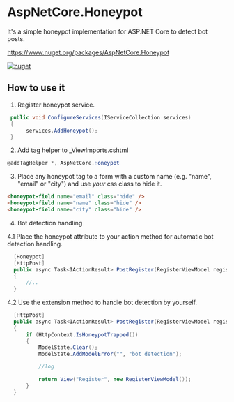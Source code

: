 # AspNetCore.Honeypot

It's a simple honeypot implementation for ASP.NET Core to detect bot posts.

https://www.nuget.org/packages/AspNetCore.Honeypot  
  
[![nuget](https://img.shields.io/nuget/v/AspNetCore.Honeypot.svg)](https://www.nuget.org/packages/AspNetCore.Honeypot)
  
## How to use it ##

1. Register honeypot service.

```cs
 public void ConfigureServices(IServiceCollection services)
 {
      services.AddHoneypot();
 }
```

2. Add tag helper to _ViewImports.cshtml

```cs
@addTagHelper *, AspNetCore.Honeypot
```

3. Place any honeypot tag to a form with a custom name (e.g. "name", "email" or "city") and use *your* css class to hide it.

```html
<honeypot-field name="email" class="hide" />
<honeypot-field name="name" class="hide" />
<honeypot-field name="city" class="hide" />
```

4. Bot detection handling

4.1 Place the honeypot attribute to your action method for automatic bot detection handling.

```cs
  [Honeypot]
  [HttpPost]
  public async Task<IActionResult> PostRegister(RegisterViewModel registerData)
  {
      //..
  }
```

4.2 Use the extension method to handle bot detection by yourself.
```cs
  [HttpPost]
  public async Task<IActionResult> PostRegister(RegisterViewModel registerData)
  {
      if (HttpContext.IsHoneypotTrapped())
      {
          ModelState.Clear();
          ModelState.AddModelError("", "bot detection");

          //log

          return View("Register", new RegisterViewModel());
      }
  }
```


